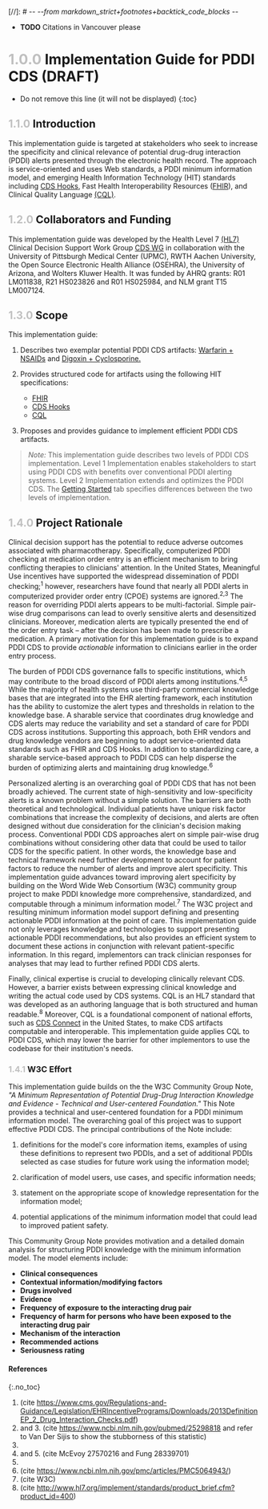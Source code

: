 [//]: # -*- --from markdown_strict+footnotes+backtick_code_blocks -*-

* **TODO** Citations in Vancouver please


# <span style="color:silver"> 1.0.0 </span> Implementation Guide for PDDI CDS (DRAFT)

<!-- TOC  the css styling for this is \pages\assets\css\project.css under 'markdown-toc'-->

* Do not remove this line (it will not be displayed)
{:toc}

## <span style="color:silver"> 1.1.0 </span> Introduction

This implementation guide is targeted at stakeholders who seek to increase the specificity and clinical relevance of potential drug-drug interaction (PDDI) alerts presented through the electronic health record. The approach is service-oriented and uses Web standards, a PDDI minimum information model, and emerging Health Information Technology (HIT) standards including [CDS Hooks](http://cds-hooks.org/), Fast Health Interoperability Resources ([FHIR](http://www.fhir.org/)), and Clinical Quality Language [(CQL)](https://ecqi.healthit.gov/cql-clinical-quality-language).

## <span style="color:silver"> 1.2.0 </span> Collaborators and Funding

This implementation guide was developed by the Health Level 7 [(HL7)](http://wiki.hl7.org) Clinical Decision Support Work Group [CDS WG](http://wiki.hl7.org/index.php?title=Clinical_Decision_Support_Workgroup) in collaboration with the University of Pittsburgh Medical Center (UPMC), RWTH Aachen University, the Open Source Electronic Health Alliance (OSEHRA), the University of Arizona, and Wolters Kluwer Health. It was funded by AHRQ grants: R01 LM011838, R21 HS023826 and R01 HS025984, and NLM grant T15 LM007124.


## <span style="color:silver"> 1.3.0 </span> Scope

This implementation guide:

1. Describes two exemplar potential PDDI CDS artifacts: [Warfarin + NSAIDs](documentation.html) and [Digoxin + Cyclosporine.](documentation.html)

2. Provides structured code for artifacts using the following HIT specifications:

	* [FHIR](http://www.fhir.org/)
	* [CDS Hooks](http://cds-hooks.org/)
	* [CQL](https://ecqi.healthit.gov/cql-clinical-quality-language)

3. Proposes and provides guidance to implement efficient PDDI CDS artifacts.

> *Note:* This implementation guide describes two levels of PDDI CDS implementation. Level 1 Implementation enables stakeholders to start using PDDI CDS with benefits over conventional PDDI alerting systems. Level 2 Implementation extends and optimizes the PDDI CDS. The [Getting Started](start.html) tab specifies differences between the two levels of implementation.

## <span style="color:silver"> 1.4.0 </span> Project Rationale

Clinical decision support has the potential to reduce adverse outcomes associated with pharmacotherapy. Specifically, computerized PDDI checking at medication order entry is an efficient mechanism to bring conflicting therapies to clinicians' attention. In the United States, Meaningful Use incentives have supported the widespread dissemination of PDDI checking;<sup>1</sup> however, researchers have found that nearly all PDDI alerts in computerized provider order entry (CPOE) systems are ignored.<sup>2,3</sup> The reason for overriding PDDI alerts appears to be multi-factorial. Simple pair-wise drug comparisons can lead to overly sensitive alerts and desensitized clinicians. Moreover, medication alerts are typically presented the end of the order entry task – after the decision has been made to prescribe a medication. A primary motivation for this implementation guide is to expand PDDI CDS to provide *actionable* information to clinicians earlier in the order entry process.

The burden of PDDI CDS governance falls to specific institutions, which may contribute to the broad discord of PDDI alerts among institutions.<sup>4,5</sup> While the majority of health systems use third-party commercial knowledge bases that are integrated into the EHR alerting framework, each institution has the ability to customize the alert types and thresholds in relation to the knowledge base. A sharable service that coordinates drug knowledge and CDS alerts may reduce the variability and set a standard of care for PDDI CDS across institutions. Supporting this approach, both EHR vendors and drug knowledge vendors are beginning to adopt service-oriented data standards such as FHIR and CDS Hooks. In addition to standardizing care, a sharable service-based approach to PDDI CDS can help disperse the burden of optimizing alerts and maintaining drug knowledge.<sup>6</sup>    

Personalized alerting is an overarching goal of PDDI CDS that has not been broadly achieved. The current state of high-sensitivity and low-specificity alerts is a known problem without a simple solution. The barriers are both theoretical and technological. Individual patients have unique risk factor combinations that increase the complexity of decisions, and alerts are often designed without due consideration for the clinician's decision making process. Conventional PDDI CDS approaches alert on simple pair-wise drug combinations without considering other data that could be used to tailor CDS for the specific patient. In other words, the knowledge base and technical framework need further development to account for patient factors to reduce the number of alerts and improve alert specificity. This implementation guide advances toward improving alert specificity by building on the Word Wide Web Consortium (W3C) community group project to make PDDI knowledge more comprehensive, standardized, and computable through a minimum information model.<sup>7</sup> The W3C project and resulting minimum information model support defining and presenting actionable PDDI information at the point of care. This implementation guide not only leverages knowledge and technologies to support presenting actionable PDDI recommendations, but also provides an efficient system to document these actions in conjunction with relevant patient-specific information. In this regard, implementors can track clinician responses for analyses that may lead to further refined PDDI CDS alerts. 

Finally, clinical expertise is crucial to developing clinically relevant CDS. However, a barrier exists between expressing clinical knowledge and writing the actual code used by CDS systems. CQL is an HL7 standard that was developed as an authoring language that is both structured and human readable.<sup>8</sup> Moreover, CQL is a foundational component of national efforts, such as [CDS Connect](https://cds.ahrq.gov/cdsconnect) in the United States, to make CDS artifacts computable and interoperable. This implementation guide applies CQL to PDDI CDS, which may lower the barrier for other implementors to use the codebase for their institution's needs.

### <span style="color:silver"> 1.4.1 </span> W3C Effort

This implementation guide builds on the the W3C Community Group Note, *"A Minimum Representation of Potential Drug-Drug Interaction Knowledge and Evidence - Technical and User-centered Foundation."* This Note provides a technical and user-centered foundation for a PDDI minimum information model. The overarching goal of this project was to support effective PDDI CDS. The principal contributions of the Note include:

1. definitions for the model's core information items, examples of using these definitions to represent two PDDIs, and a set of additional PDDIs selected as case studies for future work using the information model;

2. clarification of model users, use cases, and specific information needs;

3. statement on the appropriate scope of knowledge representation for the information model;

4. potential applications of the minimum information model that could lead to improved patient safety.

This Community Group Note provides motivation and a detailed domain analysis for structuring PDDI knowledge with the minimum information model. The model elements include: 

   * **Clinical consequences**
   * **Contextual information/modifying factors**
   * **Drugs involved** 
   * **Evidence**
   * **Frequency of exposure to the interacting drug pair**
   * **Frequency of harm for persons who have been exposed to the interacting drug pair**
   * **Mechanism of the interaction**
   * **Recommended actions**
   * **Seriousness rating**

#### References
{:.no_toc}
   
1. (cite https://www.cms.gov/Regulations-and-Guidance/Legislation/EHRIncentivePrograms/Downloads/2013DefinitionEP_2_Drug_Interaction_Checks.pdf)
2. and 3. (cite https://www.ncbi.nlm.nih.gov/pubmed/25298818 and refer to Van Der Sijis to show the stubborness of this statistic)
3.
4. and 5. (cite McEvoy 27570216 and Fung  28339701)
5.
6. (cite https://www.ncbi.nlm.nih.gov/pmc/articles/PMC5064943/)
7. (cite W3C)
8. (cite http://www.hl7.org/implement/standards/product_brief.cfm?product_id=400)
    
